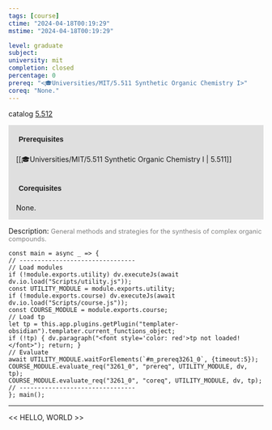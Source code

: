 ```yaml
---
tags: [course]
ctime: "2024-04-18T00:19:29"
mstime: "2024-04-18T00:19:29"

level: graduate
subject: 
university: mit
completion: closed
percentage: 0
prereq: "<🎓Universities/MIT/5.511 Synthetic Organic Chemistry I>"
coreq: "None."
---
```


catalog [5.512](http://student.mit.edu/catalog/m5b.html#5.512)

<span style="display: block; padding: 15px; background-color: rgb(100, 100, 100, 0.2);"><font id="m_prereq3261_0" style="display: block; font-family: Arial, sans-serif; font-weight: bold; padding: 5px">Prerequisites</font><br><span id="prereq3261_0">[[🎓Universities/MIT/5.511 Synthetic Organic Chemistry I | 5.511]]</span></span>
<span style="display: block; padding: 15px; background-color: rgb(100, 100, 100, 0.2);"><font id="m_coreq3261_0" style="display: block; font-family: Arial, sans-serif; font-weight: bold; padding: 5px">Corequisites</font><br><span id="coreq3261_0">None.</span></span>

<font style="">Description:</font>
<font style="color: grey; font-size: 0.8rem;">General methods and strategies for the synthesis of complex organic compounds.</font>

```dataviewjs
const main = async _ => {
// --------------------------------
// Load modules
if (!module.exports.utility) dv.executeJs(await dv.io.load("Scripts/utility.js"));
const UTILITY_MODULE = module.exports.utility;
if (!module.exports.course) dv.executeJs(await dv.io.load("Scripts/course.js"));
const COURSE_MODULE = module.exports.course;
// Load tp
let tp = this.app.plugins.getPlugin("templater-obsidian").templater.current_functions_object;
if (!tp) { dv.paragraph("<font style='color: red'>tp not loaded!</font>"); return; }
// Evaluate
await UTILITY_MODULE.waitForElements(`#m_prereq3261_0`, {timeout:5});
COURSE_MODULE.evaluate_req("3261_0", "prereq", UTILITY_MODULE, dv, tp);
COURSE_MODULE.evaluate_req("3261_0", "coreq", UTILITY_MODULE, dv, tp);
// --------------------------------
}; main();
```

---

<< HELLO, WORLD >>
